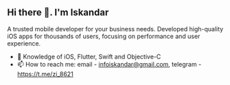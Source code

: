 ## Hi there 👋. I'm Iskandar


A trusted mobile developer for your business needs.
Developed high-quality iOS apps for thousands of users, focusing on performance and user experience.

- 🌱 Knowledge of iOS, Flutter, Swift and Objective-C 
- 📫 How to reach me: email - infoiskandar@gmail.com, telegram - https://t.me/zi_8621

